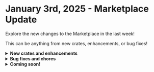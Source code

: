 # January 3rd, 2025 - Marketplace Update

Explore the new changes to the Marketplace in the last week!

This can be anything from new crates, enhancements, or bug fixes!

<details>

<summary><strong>New crates and enhancements</strong></summary>

* Google Workspace User Onboarding
* Google Workspace User Offboarding
* App Builder Apps (available by request to the ROC or your CSM only, not in the Crate Marketplace)
  * Operational Analytics Portal - aggregates data from various tools and outputs actionable insights for MSPs to further streamline operations.
  * Forms Portal - allows employees and clients to easily access the necessary Rewst forms based on granular permissions.
  * All-In-One Client Portal - The portal transforms service delivery by empowering clients to instantly self-serve common IT requests —not just submit tickets.

</details>

<details>

<summary><strong>Bug fixes and chores</strong></summary>

* Detailed MFA Reporting
  * In multiple data aliases, added jinja checks to make sure the response object exists.
  * Added boolean input of `no_reporting` and outputs of `success` and `per_user_data`(list) to make crate workflow useable as subworkflow.
* User Offboard V2
  * Accounted for form output indicating that it was unable to retrieve users for entra when running onprem only.
* GWS: User Onboard / Offboard
  * Fixed bad references causing time to always evaluate as UTC now (and never delay).
  * Made references match the inputs. Removed timezone conversions on delay\_time and check\_delay aliases.
  * Made new alias to create a vanity DT object to feed into ticketing with the timezone.
* New Employee Onboarding
  * Updated options generator for list subscribed products to include `Microsoft_Teams_Enterprise_New` which is no longer included in the Microsoft sku CSV.
  * Updated the license lookup JSON template for the license assignment workflow to include more skus

</details>

<details>

<summary><strong>Coming soon!</strong></summary>

* Refactor: Documenting M365 Environments (ITG/Hudu)
* Alert on Users without MFA Enforced

</details>

